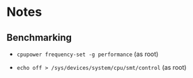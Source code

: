 <!--

   © 2023-2024 Nokia
   Licensed under the Apache License 2.0
   SPDX-License-Identifier: Apache-2.0

--->

# Notes

## Benchmarking

- `cpupower frequency-set -g performance` (as root)

- `echo off > /sys/devices/system/cpu/smt/control` (as root)
